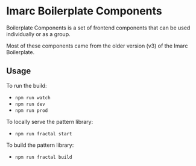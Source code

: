 Imarc Boilerplate Components
============================

Boilerplate Components is a set of frontend components that can be used individually or as a group.

Most of these components came from the older version (v3) of the Imarc Boilerplate.

Usage
-----

To run the build:

* `npm run watch`
* `npm run dev`
* `npm run prod`

To locally serve the pattern library:

* `npm run fractal start`

To build the pattern library:

* `npm run fractal build`

